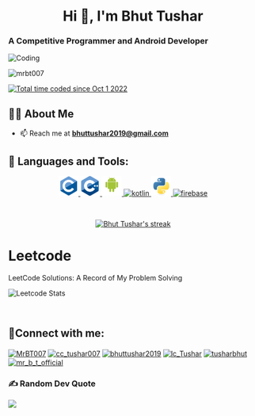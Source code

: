<h1 align="center">Hi 👋, I'm Bhut Tushar</h1>
<h3 align="left">A Competitive Programmer and Android Developer</h3>
<img alt = "Coding" width = "400" src = "https://camo.githubusercontent.com/b86a9047afd5ab67de4d8d1c1ce6293db7900b997bb10cfdeec7046e7f035fe3/68747470733a2f2f6d69726f2e6d656469756d2e636f6d2f6d61782f313336302f312a495247486d69477361313673746564517649615a66772e676966">

<p align="left"> <img src="https://komarev.com/ghpvc/?username=mrbt007&label=Profile%20views&color=0e75b6&style=flat" alt="mrbt007" /> </p>
<a href="https://wakatime.com/@2f308da2-4111-4683-8cf1-cebe9a6a9dfc"><img src="https://wakatime.com/badge/user/2f308da2-4111-4683-8cf1-cebe9a6a9dfc.svg" alt="Total time coded since Oct 1 2022" /></a>

## 🙋‍♂️ About Me

- 📫 Reach me at **bhuttushar2019@gmail.com**

## 🚀 Languages and Tools:

<p align="center">
     <a href="https://www.cprogramming.com/" target="_blank"> <img src="https://raw.githubusercontent.com/devicons/devicon/master/icons/c/c-original.svg" alt="c" width="40" height="40"/> </a> 
     <a href="https://www.w3schools.com/cpp/" target="_blank"> <img src="https://raw.githubusercontent.com/devicons/devicon/master/icons/cplusplus/cplusplus-original.svg" alt="cplusplus" width="40" height="40"/> </a> 
     <a href="https://developer.android.com" target="_blank" rel="noreferrer"> <img src="https://raw.githubusercontent.com/devicons/devicon/master/icons/android/android-original-wordmark.svg" alt="android" width="40" height="40"/> </a>
     <a href="https://kotlinlang.org" target="_blank" rel="noreferrer"> <img src="https://www.vectorlogo.zone/logos/kotlinlang/kotlinlang-icon.svg" alt="kotlin" width="40" height="40"/> </a> 
      <a href="https://www.python.org" target="_blank"> <img src="https://raw.githubusercontent.com/devicons/devicon/master/icons/python/python-original.svg" alt="python" width="40" height="40"/> </a> 
     <a href="https://firebase.google.com/" target="_blank" rel="noreferrer"> <img src="https://www.vectorlogo.zone/logos/firebase/firebase-icon.svg" alt="firebase" width="40" height="40"/> </a> 
</p>
<br/>

<p align="center">
    <a href="https://github.com/MrBT007/github-readme-streak-stats">
        <img title="🔥 Get streak stats for your profile at git.io/streak-stats" alt="Bhut Tushar's streak" src="https://github-readme-streak-stats.herokuapp.com/?user=MrBT007&theme=black-ice&hide_border=true&stroke=0000&background=060A0CD0"/>
    </a>
</p>

# Leetcode
LeetCode Solutions: A Record of My Problem Solving

![Leetcode Stats](https://leetcard.jacoblin.cool/lc_Tushar?theme=light&font=Averia%20Gruesa%20Libre&ext=activity)

<!-- ## 📊 My Github Stats

  <br/>
<p align="center"><a href="https://github.com/MrBT007/github-readme-stats"><img src="https://github-readme-stats.vercel.app/api?username=MrBT007&amp;show_icons=true&amp;count_private=true&amp;theme=react&amp;hide_border=true&amp;bg_color=0D1117" alt="Bhut Tushar's Github Stats" /></a></p> -->

<!-- <br/>

<a href="https://github.com/MrBT007/github-readme-activity-graph"><img alt="Bhut Tushar's Activity Graph" src="https://activity-graph.herokuapp.com/graph?username=MrBT007&bg_color=0D1117&color=5BCDEC&line=5BCDEC&point=FFFFFF&hide_border=true" /></a> -->

<br/>

## 🤝Connect with me:

<p align="left">
     <a href="https://linkedin.com/in/BhutTushar" target="blank"><img align="center" src="https://raw.githubusercontent.com/rahuldkjain/github-profile-readme-generator/master/src/images/icons/Social/linked-in-alt.svg" alt="MrBT007" height="30" width="40" /></a>
<a href="https://www.codechef.com/users/cc_tushar007" target="blank"><img align="center" src="https://cdn.jsdelivr.net/npm/simple-icons@3.1.0/icons/codechef.svg" alt="cc_tushar007" height="30" width="40" /></a>  
<a href="https://www.hackerrank.com/bhuttushar2019" target="blank"><img align="center" src="https://raw.githubusercontent.com/rahuldkjain/github-profile-readme-generator/master/src/images/icons/Social/hackerrank.svg" alt="bhuttushar2019" height="30" width="40" /></a>   
<a href="https://www.leetcode.com/lc_Tushar" target="blank"><img align="center" src="https://raw.githubusercontent.com/rahuldkjain/github-profile-readme-generator/master/src/images/icons/Social/leet-code.svg" alt="lc_Tushar" height="30" width="40" /></a>  
<a href="https://codeforces.com/profile/tusharbhut" target="blank"><img align="center" src="https://raw.githubusercontent.com/rahuldkjain/github-profile-readme-generator/master/src/images/icons/Social/codeforces.svg" alt="tusharbhut" height="30" width="40" /></a>
<a href="https://twitter.com/mr_b_t_official" target="blank"><img align="center" src="https://raw.githubusercontent.com/rahuldkjain/github-profile-readme-generator/master/src/images/icons/Social/twitter.svg" alt="mr_b_t_official" height="30" width="40" /></a>    
</p>

### ✍️ Random Dev Quote
![](https://quotes-github-readme.vercel.app/api?type=horizontal&theme=radical)
<!-- 
### 😂 Random Dev Meme
<img src="https://random-memer.herokuapp.com/" width="512px"/> -->
